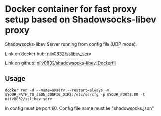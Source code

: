 # Docker container for fast proxy setup based on Shadowsocks-libev proxy
Shadowsocks-libev Server running from config file (UDP mode).

Link on docker hub: <a href="https://hub.docker.com/r/niiv0832/sslibev_serv">niiv0832/sslibev_serv</a>

Link on github: <a href="https://www.github.com/niiv0832/shadowsocks-libev_Dockerfile">niiv0832/shadowsocks-libev_Dockerfil</a>

## Usage

```shell
docker run -d --name=ssserv --restart=always -v $YOUR_PATH_TO_JSON_CONFIG_DIR$:/etc/ss/cfg -p $YOUR_PORT$:80 -t niiv0832/sslibev_serv
```

In config must be port 80. Config file name must be "shadowsocks.json"
